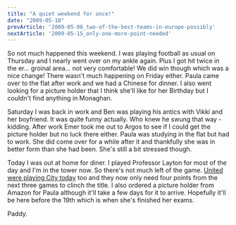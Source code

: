 ```yaml
---
title: "A quiet weekend for once!"
date: "2009-05-10"
prevArticle: '2009-05-06_two-of-the-best-teams-in-europe-possibly'
nextArticle: '2009-05-15_only-one-more-point-needed'
---
```

So not much happened this weekend. I was playing football as usual on Thursday and I nearly went over on my ankle again. Plus I got hit twice in the er... groinal area... not very comfortable! We did win though which was a nice change! There wasn't much happening on Friday either. Paula came over to the flat after work and we had a Chinese for dinner. I also went looking for a picture holder that I think she'll like for her Birthday but I couldn't find anything in Monaghan.

Saturday I was back in work and Ben was playing his antics with Vikki and her boyfriend. It was quite funny actually. Who knew he swung that way - kidding. After work Emer took me out to Argos to see if I could get the picture holder but no luck there either. Paula was studying in the flat but had to work. She did come over for a while after it and thankfully she was in better form than she had been. She's still a bit stressed though.

Today I was out at home for diner. I played Professor Layton for most of the day and I'm in the tower now. So there's not much left of the game. [United were playing City today](http://www.rte.ie/sport/soccer/2009/0510/manunited_mancity.html) too and they now only need four points from the next three games to clinch the title. I also ordered a picture holder from Amazon for Paula although it'll take a few days for it to arrive. Hopefully it'll be here before the 19th which is when she's finished her exams.

Paddy.